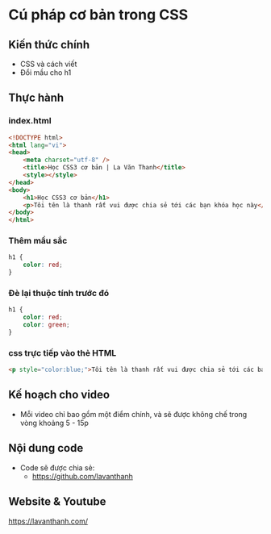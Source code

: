 Cú pháp cơ bản trong CSS
========================

## Kiến thức chính

* CSS và cách viết 
* Đổi mầu cho h1

## Thực hành

### index.html

~~~html
<!DOCTYPE html>
<html lang="vi">
<head>
    <meta charset="utf-8" />
    <title>Học CSS3 cơ bản | La Văn Thanh</title>
    <style></style>
</head>
<body>
    <h1>Học CSS3 cơ bản</h1>
    <p>Tôi tên là thanh rất vui được chia sẻ tới các bạn khóa học này</p>
</body>
</html>
~~~

### Thêm mầu sắc

~~~css
h1 {
    color: red;
}
~~~

### Đè lại thuộc tính trước đó

~~~css
h1 {
    color: red;
    color: green;
}
~~~

### css trực tiếp vào thẻ HTML

~~~html
<p style="color:blue;">Tôi tên là thanh rất vui được chia sẻ tới các bạn khóa học này</p>
~~~

## Kế hoạch cho video
* Mỗi video chỉ bao gồm một điểm chính, và sẽ được không chế trong vòng khoảng 5 - 15p 

## Nội dung code 
* Code sẽ được chia sẻ:
  - https://github.com/lavanthanh


## Website & Youtube

https://lavanthanh.com/

